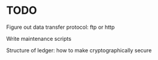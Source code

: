 # TODO

Figure out data transfer protocol: ftp or http

Write maintenance scripts

Structure of ledger: how to make cryptographically secure

